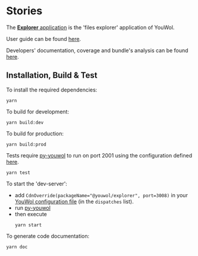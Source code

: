 # Stories

The [**Explorer** application](https://platform.youwol.com/applications/@youwol/explorer/latest) is the 'files explorer'
application of YouWol.

User guide can be found [here](https://platform.youwol.com/documentation/@youwol/explorer).

Developers' documentation, coverage and bundle's analysis can be found
[here](https://platform.youwol.com/applications/@youwol/cdn-explorer/latest?package=@youwol/explorer).

## Installation, Build & Test

To install the required dependencies:

```shell
yarn
```

To build for development:

```shell
yarn build:dev
```

To build for production:

```shell
yarn build:prod
```

Tests require [py-youwol](https://platform.youwol.com/documentation/py-youwol)
to run on port 2001 using the configuration defined [here](https://github.com/youwol/integration-tests-conf).

```shell
yarn test
```

To start the 'dev-server':
- add `CdnOverride(packageName="@youwol/explorer", port=3008)` in your
  [YouWol configuration file](https://platform.youwol.com/documentation/py-youwol/configuration)
  (in the `dispatches` list).
- run [py-youwol](https://platform.youwol.com/documentation/py-youwol)
- then execute
  ```shell
  yarn start
  ```

To generate code documentation:

```shell
yarn doc
```
